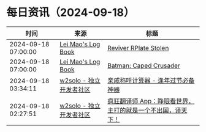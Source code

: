 ﻿# 每日资讯（2024-09-18）

|时间|来源|标题|
|---|---|---|
|2024-09-18 07:00:00|[Lei Mao's Log Book](https://leimao.github.io/atom.xml)|[Reviver RPlate Stolen](https://leimao.github.io/blog/Reviver-RPlate-Stolen/)|
|2024-09-18 07:00:00|[Lei Mao's Log Book](https://leimao.github.io/atom.xml)|[Batman: Caped Crusader](https://leimao.github.io/essay/Batman-Caped-Crusader/)|
|2024-09-18 03:34:11|[w2solo - 独立开发者社区](https://w2solo.com/topics/feed)|[亲戚称呼计算器 - 逢年过节必备神器](https://w2solo.com/topics/5041)|
|2024-09-18 02:27:51|[w2solo - 独立开发者社区](https://w2solo.com/topics/feed)|[疯狂翻译师 App：睁眼看世界，主打的就是一个不出国，译天下！](https://w2solo.com/topics/5040)|
